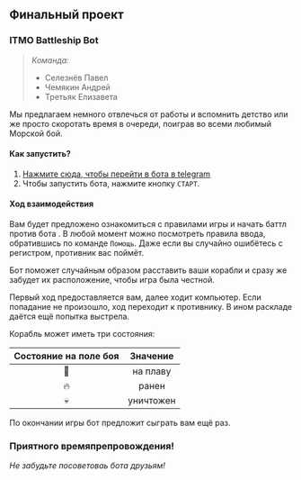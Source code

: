 ## Финальный проект 

### ITMO Battleship Bot

> *Команда:*
> * Селезнёв Павел
> * Чемякин Андрей
> * Третьяк Елизавета

Мы предлагаем немного отвлечься от работы и вспомнить детство или же просто 
скоротать время в очереди, поиграв во всеми любимый Морской бой.

#### Как запустить?
1. [Нажмите сюда, чтобы перейти в бота в telegram](https://t.me/ITMOBattleshipBot)
2. Чтобы запустить бота, нажмите кнопку `СТАРТ`.

#### Ход взаимодействия
Вам будет предложено ознакомиться с правилами игры и начать баттл против бота . 
В любой момент можно посмотреть правила ввода, обратившись по команде `Помощь`. 
Даже если вы случайно ошибётесь с регистром, противник вас поймёт.

Бот поможет случайным образом расставить ваши корабли и сразу же забудет их 
расположение, чтобы игра была честной.

Первый ход предоставляется вам, далее ходит компьютер. 
Если попадание не произошло, ход переходит к противнику. В ином раскладе
даётся ещё попытка выстрела. 

Корабль может иметь три состояния: 


| Состояние на поле боя | Значение  |
|:---------------------:|:---------:|
|        :ship:         | на плаву  |
|        :fire:         |   ранен   |
|        :skull:        | уничтожен |


По окончании игры бот предложит сыграть вам ещё раз.

### Приятного времяпрепровождения!
*Не забудьте посоветоваь бота друзьям!*
